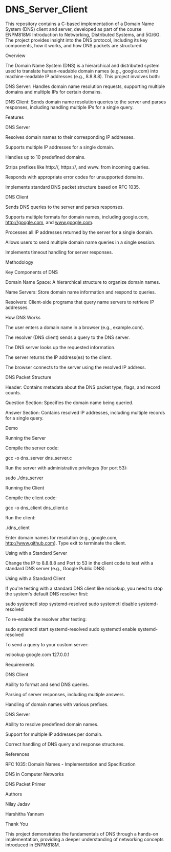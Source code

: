 # DNS_Server_Client
This repository contains a C-based implementation of a Domain Name System (DNS) client and server, developed as part of the course ENPM818M: Introduction to Networking, Distributed Systems, and 5G/6G. The project provides insight into the DNS protocol, including its key components, how it works, and how DNS packets are structured.

Overview

The Domain Name System (DNS) is a hierarchical and distributed system used to translate human-readable domain names (e.g., google.com) into machine-readable IP addresses (e.g., 8.8.8.8). This project involves both:

DNS Server: Handles domain name resolution requests, supporting multiple domains and multiple IPs for certain domains.

DNS Client: Sends domain name resolution queries to the server and parses responses, including handling multiple IPs for a single query.

Features

DNS Server

Resolves domain names to their corresponding IP addresses.

Supports multiple IP addresses for a single domain.

Handles up to 10 predefined domains.

Strips prefixes like http://, https://, and www. from incoming queries.

Responds with appropriate error codes for unsupported domains.

Implements standard DNS packet structure based on RFC 1035.

DNS Client

Sends DNS queries to the server and parses responses.

Supports multiple formats for domain names, including google.com, http://google.com, and www.google.com.

Processes all IP addresses returned by the server for a single domain.

Allows users to send multiple domain name queries in a single session.

Implements timeout handling for server responses.

Methodology

Key Components of DNS

Domain Name Space: A hierarchical structure to organize domain names.

Name Servers: Store domain name information and respond to queries.

Resolvers: Client-side programs that query name servers to retrieve IP addresses.

How DNS Works

The user enters a domain name in a browser (e.g., example.com).

The resolver (DNS client) sends a query to the DNS server.

The DNS server looks up the requested information.

The server returns the IP address(es) to the client.

The browser connects to the server using the resolved IP address.

DNS Packet Structure

Header: Contains metadata about the DNS packet type, flags, and record counts.

Question Section: Specifies the domain name being queried.

Answer Section: Contains resolved IP addresses, including multiple records for a single query.

Demo

Running the Server

Compile the server code:

gcc -o dns_server dns_server.c

Run the server with administrative privileges (for port 53):

sudo ./dns_server

Running the Client

Compile the client code:

gcc -o dns_client dns_client.c

Run the client:

./dns_client

Enter domain names for resolution (e.g., google.com, http://www.github.com). Type exit to terminate the client.

Using with a Standard Server

Change the IP to 8.8.8.8 and Port to 53 in the client code to test with a standard DNS server (e.g., Google Public DNS).

Using with a Standard Client

If you're testing with a standard DNS client like nslookup, you need to stop the system's default DNS resolver first:

sudo systemctl stop systemd-resolved
sudo systemctl disable systemd-resolved

To re-enable the resolver after testing:

sudo systemctl start systemd-resolved
sudo systemctl enable systemd-resolved

To send a query to your custom server:

nslookup google.com 127.0.0.1

Requirements

DNS Client

Ability to format and send DNS queries.

Parsing of server responses, including multiple answers.

Handling of domain names with various prefixes.

DNS Server

Ability to resolve predefined domain names.

Support for multiple IP addresses per domain.

Correct handling of DNS query and response structures.

References

RFC 1035: Domain Names - Implementation and Specification

DNS in Computer Networks

DNS Packet Primer

Authors

Nilay Jadav

Harshitha Yannam

Thank You

This project demonstrates the fundamentals of DNS through a hands-on implementation, providing a deeper understanding of networking concepts introduced in ENPM818M.
